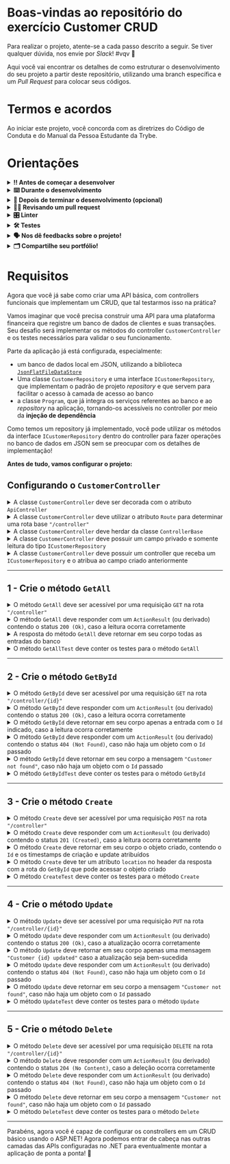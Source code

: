 # Boas-vindas ao repositório do exercício Customer CRUD

Para realizar o projeto, atente-se a cada passo descrito a seguir. Se tiver qualquer dúvida, nos envie por _Slack_! #vqv 🚀

Aqui você vai encontrar os detalhes de como estruturar o desenvolvimento do seu projeto a partir deste repositório, utilizando uma branch específica e um _Pull Request_ para colocar seus códigos.

# Termos e acordos

Ao iniciar este projeto, você concorda com as diretrizes do Código de Conduta e do Manual da Pessoa Estudante da Trybe.

# Orientações

<details>
  <summary><strong>‼️ Antes de começar a desenvolver</strong></summary><br />

  1. Clone o repositório

  - Use o comando: `git clone git@github.com:tryber/acc-csharp-0x-exercises-customer-crud.git`.
  - Entre na pasta do repositório que você acabou de clonar:
    - `cd acc-csharp-0x-exercises-customer-crud`

  2. Instale as dependências
  
  - Entre na pasta `src/`.
  - Execute o comando: `dotnet restore`.
  
  3. Crie uma branch a partir da branch `master`

  - Verifique se você está na branch `master`
    - Exemplo: `git branch`
  - Se não estiver, mude para a branch `master`
    - Exemplo: `git checkout master`
  - Agora crie uma branch à qual você vai submeter os `commits` do seu projeto
    - Você deve criar uma branch no seguinte formato: `nome-de-usuario-nome-do-projeto`
    - Exemplo: `git checkout -b joaozinho-acc-0x-exercises-customer-crud`

  4. Adicione as mudanças ao _stage_ do Git e faça um `commit`

  - Verifique que as mudanças ainda não estão no _stage_
    - Exemplo: `git status` (deve aparecer listada a pasta _joaozinho_ em vermelho)
  - Adicione o novo arquivo ao _stage_ do Git
    - Exemplo:
      - `git add .` (adicionando todas as mudanças - _que estavam em vermelho_ - ao stage do Git)
      - `git status` (deve aparecer listado o arquivo _joaozinho/README.md_ em verde)
  - Faça o `commit` inicial
    - Exemplo:
      - `git commit -m 'iniciando o projeto x'` (fazendo o primeiro commit)
      - `git status` (deve aparecer uma mensagem tipo essa: _nothing to commit_ )

  5. Adicione a sua branch com o novo `commit` ao repositório remoto

  - Usando o exemplo anterior: `git push -u origin joaozinho-acc-0x-exercises-customer-crud`

  6. Crie um novo `Pull Request` _(PR)_

  - Vá até a página de _Pull Requests_ do [repositório no GitHub](https://github.com/tryber/acc-csharp-0x-exercises-customer-crud/pulls)
  - Clique no botão verde _"New pull request"_
  - Clique na caixa de seleção _"Compare"_ e escolha a sua branch **com atenção**
  - Coloque um título para a sua _Pull Request_
    - Exemplo: _"Cria tela de busca"_
  - Clique no botão verde _"Create pull request"_
  - Adicione uma descrição para o _Pull Request_ e clique no botão verde _"Create pull request"_
  - **Não se preocupe em preencher mais nada por enquanto!**
  - Volte até a [página de _Pull Requests_ do repositório](https://github.com/tryber/acc-csharp-0x-exercises-customer-crud/pulls) e confira que o seu _Pull Request_ está criado

</details>

<details>
  <summary><strong>⌨️ Durante o desenvolvimento</strong></summary><br/>

  - Faça `commits` das alterações que você fizer no código regularmente

  - Lembre-se sempre de, após um (ou alguns) `commits`, atualizar o repositório remoto

  - Os comandos que você utilizará com mais frequência são:
    1. `git status` _(para verificar o que está em vermelho - fora do stage - e o que está em verde - no stage)_
    2. `git add` _(para adicionar arquivos ao stage do Git)_
    3. `git commit` _(para criar um commit com os arquivos que estão no stage do Git)_
    4. `git push -u origin nome-da-branch` _(para enviar o commit para o repositório remoto na primeira vez que fizer o `push` de uma nova branch)_
    5. `git push` _(para enviar o commit para o repositório remoto após o passo anterior)_

</details>

<details>
  <summary><strong>🤝 Depois de terminar o desenvolvimento (opcional)</strong></summary><br/>

  Para sinalizar que o seu projeto está pronto para o _"Code Review"_, faça o seguinte:

  - Vá até a página **DO SEU** _Pull Request_, adicione a label de _"code-review"_ e marque seus colegas:

    - No menu à direita, clique no _link_ **"Labels"** e escolha a _label_ **code-review**;

    - No menu à direita, clique no _link_ **"Assignees"** e escolha **o seu usuário**;

    - No menu à direita, clique no _link_ **"Reviewers"** e digite `students`, selecione o time `tryber/students-sd-0x`.

  Caso tenha alguma dúvida, [aqui tem um video explicativo](https://vimeo.com/362189205).

</details>

<details>
  <summary><strong>🕵🏿 Revisando um pull request</strong></summary><br />

  Use o conteúdo sobre [Code Review](https://app.betrybe.com/course/real-life-engineer/code-review) para te ajudar a revisar os _Pull Requests_.

</details>

<details>
  <summary><strong>🎛 Linter</strong></summary><br />

  Usaremos o [NetAnalyzer](https://docs.microsoft.com/pt-br/dotnet/fundamentals/code-analysis/overview) para fazer a análise estática do seu código.

  Este projeto já vem com as dependências relacionadas ao _linter_ configuradas no arquivo `.csproj`.

  O analisador já é instalado pelo plugin da `Microsoft C#` no `VSCode`. Para isso, basta fazer o download do [plugin](https://marketplace.visualstudio.com/items?itemName=ms-dotnettools.csharp) e instalá-lo.
</details>

<details>
  <summary><strong>🛠 Testes</strong></summary><br />

  O .NET já possui sua própria plataforma de testes.
  
  Este projeto já vem configurado e com suas dependências.

  ### Executando todos os testes

  Para executar os testes com o .NET, execute o comando dentro do diretório do seu projeto `src/<project>` ou de seus testes `src/<project>.Test`!

  ```
  dotnet test
  ```

  ### Executando um teste específico

  Para executar um teste específico, basta executar o comando `dotnet test --filter Name~TestMethod1`.

  :warning: **Importante:** o comando irá executar testes cujo nome contém `TestMethod1`.

  :warning: **O avaliador automático não necessariamente avalia seu projeto na ordem em que os requisitos aparecem no readme. Isso acontece para deixar o processo de avaliação mais rápido. Então, não se assuste se isso acontecer, ok?**

  ### Outras opções para testes
  - Algumas opções que podem lhe ajudar são:
    -  `-?|-h|--help`: exibe a descrição completa de como utilizar o comando.
    -  `-t|--list-tests`: lista todos os testes, ao invés de executá-los.
    -  `-v|--verbosity <LEVEL>`: define o nível de detalhe na resposta dos testes.
      - `q | quiet`
      - `m | minimal`
      - `n | normal`
      - `d | detailed`
      - `diag | diagnostic`
      - Exemplo de uso: 
         ```
           dotnet test -v diag
         ```
         ou
         ```            
           dotnet test --verbosity=diagnostic
         ``` 
</details>

<details>
  <summary><strong>🗣 Nos dê feedbacks sobre o projeto!</strong></summary><br />

Ao finalizar e submeter o projeto, não se esqueça de avaliar sua experiência preenchendo o formulário. 
**Leva menos de 3 minutos!**

[FORMULÁRIO DE AVALIAÇÃO DE PROJETO](https://be-trybe.typeform.com/to/PsefzL2e)

</details>

<details>
  <summary><strong>🗂 Compartilhe seu portfólio!</strong></summary><br />

  Você sabia que o LinkedIn é a principal rede social profissional e que compartilhar aprendizados lá é muito importante para quem deseja construir uma carreira de sucesso? Compartilhe este projeto no seu LinkedIn, marque o perfil da Trybe (@trybe) e mostre para a sua rede toda a sua evolução.

</details>

# Requisitos

Agora que você já sabe como criar uma API básica, com controllers funcionais que implementam um CRUD, que tal testarmos isso na prática?

Vamos imaginar que você precisa construir uma API para uma plataforma financeira que registre um banco de dados de clientes e suas transações. Seu desafio será implementar os métodos do controller `CustomerController` e os testes necessários para validar o seu funcionamento.

Parte da aplicação já está configurada, especialmente:
- um banco de dados local em JSON, utilizando a biblioteca [`JsonFlatFileDataStore`](https://github.com/ttu/json-flatfile-datastore)
- Uma classe `CustomerRepository` e uma interface `ICustomerRepository`, que implementam o padrão de projeto _repository_ e que servem para facilitar o acesso à camada de acesso ao banco
- a classe `Program`, que já integra os serviços referentes ao banco e ao _repository_ na aplicação, tornando-os acessíveis no controller por meio da **injeção de dependência**

Como temos um repository já implementado, você pode utilizar os métodos da interface `ICustomerRepository` dentro do controller para fazer operações no banco de dados em JSON sem se preocupar com os detalhes de implementação!

**Antes de tudo, vamos configurar o projeto:**
 
## Configurando o `CustomerController`

<details>
  <summary>A classe <code>CustomerController</code> deve ser decorada com o atributo <code>ApiController</code></summary><br />

Esse atributo irá permitir que o controller seja detectado como tal pela aplicação. 
  
</details>

<details>
  <summary>A classe <code>CustomerController</code> deve utilizar o atributo <code>Route</code> para determinar uma rota base <code>"/controller"</code></summary><br />

A rota definida no atributo Route será usada como base por todos os métodos do controller.
  
</details>

<details>
  <summary>A classe <code>CustomerController</code> deve herdar da classe <code>ControllerBase</code></summary><br />

Essa classe define métodos úteis que retornarão objetos derivados de ActionResult e poderão ser usados nos métodos do controller para retornar respostas HTTP completas de forma simples.
  
</details>

<details>
  <summary>A classe <code>CustomerController</code> deve possuir um campo privado e somente leitura do tipo <code>ICustomerRepository</code></summary><br />

Esse campo, que armazenará uma referência ao singleton do repositório, poderá ser utilizada para invocar os seus métodos e, através deles, ler e modificar informações armazenadas no banco.
  
</details>

<details>
  <summary>A classe <code>CustomerController</code> deve possuir um controller que receba um <code>ICustomerRepository</code> e o atribua ao campo criado anteriormente</summary><br />

O serviço <code>CustomerRepository</code> será passado para o controller automaticamente, por injeção de dependência, pois trata-se de um dos serviços preconfigurados na classe <code>Program</code>.
  
</details>

---

## 1 - Crie o método `GetAll`

<details>
  <summary>O método <code>GetAll</code> deve ser acessível por uma requisição <code>GET</code> na rota <code>"/controller"</code></summary><br />

Como a rota usada é a mesma que a rota base, apenas é necessário utilizar neste método o atributo que represente o verbo HTTP correto, sem nenhum parâmetro a mais.
  
</details>

</details>

<details>
  <summary>O método <code>GetAll</code> deve responder com um <code>ActionResult</code> (ou derivado) contendo o status <code>200 (Ok)</code>, caso a leitura ocorra corretamente</summary><br />

O método <code>Ok()</code> do <code>ControllerBase</code> pode ser utilizado para facilitar esse retorno.
  
</details>

<details>
  <summary>A resposta do método <code>GetAll</code> deve retornar em seu corpo todas as entradas do banco</summary><br />

Ao usar a rota <code>"GET /controller"</code> devemos receber em resposta um array JSON contendo todos os objetos do tipo <code>Customer</code> salvos no banco.
  
</details>

<details>
  <summary>O método <code>GetAllTest</code> deve conter os testes para o método <code>GetAll</code></summary><br />

O seu teste deve conter:
- Uma chamada `GET` para a rota `"/customers"` utilizando o `_client`
- Um mock do método `GetAll()` do repositório, configurado usando o `_repositoryMock`
- Uma verificação de que a resposta retornada pela chamada ao cliente é do tipo `200 (Ok)`
- Uma verificação de que o conteúdo da resposta é equivalente ao objeto retornado pelo mock
- Uma verificação de que o método mockado foi chamado uma única vez
  
</details>

---

## 2 - Crie o método `GetById`

<details>
  <summary>O método <code>GetById</code> deve ser acessível por uma requisição <code>GET</code> na rota <code>"/controller/{id}"</code></summary><br />

Como a rota usada possui um query parameter, além do atributo que represente o verbo HTTP correto, é necessário indicar também o parâmetro recebido.
  
</details>

<details>
  <summary>O método <code>GetById</code> deve responder com um <code>ActionResult</code> (ou derivado) contendo o status <code>200 (Ok)</code>, caso a leitura ocorra corretamente</summary><br />

O método <code>Ok()</code> do <code>ControllerBase</code> pode ser utilizado para facilitar esse retorno.
  
</details>

<details>
  <summary>O método <code>GetById</code> deve retornar em seu corpo apenas a entrada com o <code>Id</code> indicado, caso a leitura ocorra corretamente</summary><br />

Ao usar essa rota devemos receber um objeto único em JSON, cujo <code>Id</code> corresponda ao valor passado na URL.
  
</details>

<details>
  <summary>O método <code>GetById</code> deve responder com um <code>ActionResult</code> (ou derivado) contendo o status <code>404 (Not Found)</code>, caso não haja um objeto com o <code>Id</code> passado</summary><br />

O método <code>NotFound()</code> do <code>ControllerBase</code> pode ser utilizado para facilitar esse retorno.

</details>

<details>
  <summary>O método <code>GetById</code> deve retornar em seu corpo a mensagem <code>"Customer not found"</code>, caso não haja um objeto com o <code>Id</code> passado</summary><br />

Ao usar essa rota devemos receber apenas uma <code>string</code> indicando que não há nenhum objeto que possua o <code>Id</code> correspondente.
  
</details>

<details>
  <summary>O método <code>GetByIdTest</code> deve conter os testes para o método <code>GetById</code></summary><br />

O seu teste deve conter:
- Uma chamada `GET` para a rota `"/customers/1"` utilizando o `_client`
- Um mock do método `GetById()` do repositório, configurado usando o `_repositoryMock`
  - O método mockado deve retornar o objeto correto apenas se receber o id `1`
- Uma verificação de que a resposta retornada pela chamada ao cliente é do tipo `200 (Ok)`
- Uma verificação de que o conteúdo da resposta é equivalente ao objeto retornado pelo mock
- Uma verificação de que o método mockado foi chamado uma única vez
  
</details>

---

## 3 - Crie o método `Create`

<details>
  <summary>O método <code>Create</code> deve ser acessível por uma requisição <code>POST</code> na rota <code>"/controller"</code></summary><br />

Como a rota usada é a mesma que a rota base, apenas é necessário utilizar neste método o atributo que represente o verbo HTTP correto, sem nenhum parâmetro a mais.
  
</details>

<details>
  <summary>O método <code>Create</code> deve responder com um <code>ActionResult</code> (ou derivado) contendo o status <code>201 (Created)</code>, caso a leitura ocorra corretamente</summary><br />

O método <code>CreatedAtAction()</code> do <code>ControllerBase</code> pode ser utilizado para facilitar esse retorno.
  
</details>

<details>
  <summary>O método <code>Create</code> deve retornar em seu corpo o objeto criado, contendo o <code>Id</code> e os timestamps de criação e update atribuídos</summary><br />

Ao usar essa rota, devemos receber um objeto único em JSON, cujo <code>Id</code> seja único e corretamente atribuído e cujos <code>CreatedAt</code> e <code>UpdatedAt</code> sejam criados praticamente no mesmo instante (é tolerável uma diferença de até 100 ms).
  
</details>

<details>
  <summary>O método <code>Create</code> deve ter um atributo <code>location</code> no header da resposta com a rota do <code>GetById</code> que pode acessar o objeto criado</summary><br />

O método <code>CreatedAtAction()</code> do <code>ControllerBase</code> retorna esse header automaticamente caso seja configurado da forma correta.

</details>

<details>
  <summary>O método <code>CreateTest</code> deve conter os testes para o método <code>Create</code></summary><br />

O seu teste deve conter:
- Uma chamada `POST` para a rota `"/customers"` utilizando o `_client`
- Um mock do método `GetNextIdValue()` do repositório, configurado usando o `_repositoryMock`
- Um mock do método `Create()` do repositório, configurado usando o `_repositoryMock`
  - O método mockado deve retornar o objeto correto apenas se receber um objeto com o mesmo id retornado pelo mock de `GetNextIdValue()`
- Uma verificação de que a resposta retornada pela chamada ao cliente é do tipo `201 (Created)`
- Verificações de que os campos do objeto retornado possuem os valores esperados
- Verificações de que os métodos mockados foram chamados uma única vez cada
  
</details>

---

## 4 - Crie o método `Update`

<details>
  <summary>O método <code>Update</code> deve ser acessível por uma requisição <code>PUT</code> na rota <code>"/controller/{id}"</code></summary><br />

Como a rota usada possui um query parameter, além do atributo que represente o verbo HTTP correto, é necessário indicar também o parâmetro recebido.
  
</details>

<details>
  <summary>O método <code>Update</code> deve responder com um <code>ActionResult</code> (ou derivado) contendo o status <code>200 (Ok)</code>, caso a atualização ocorra corretamente</summary><br />

O método <code>Ok()</code> do <code>ControllerBase</code> pode ser utilizado para facilitar esse retorno.
  
</details>

<details>
  <summary>O método <code>Update</code> deve retornar em seu corpo apenas uma mensagem <code>"Customer {id} updated"</code> caso a atualização seja bem-sucedida</summary><br />

Ao usar essa rota, devemos receber um objeto único em JSON, cujo <code>Id</code> corresponda ao valor passado na URL.
  
</details>

<details>
  <summary>O método <code>Update</code> deve responder com um <code>ActionResult</code> (ou derivado) contendo o status <code>404 (Not Found)</code>, caso não haja um objeto com o <code>Id</code> passado</summary><br />

O método <code>NotFound()</code> do <code>ControllerBase</code> pode ser utilizado para facilitar esse retorno.

</details>

<details>
  <summary>O método <code>Update</code> deve retornar em seu corpo a mensagem <code>"Customer not found"</code>, caso não haja um objeto com o <code>Id</code> passado</summary><br />

Ao usar essa rota devemos receber apenas uma <code>string</code> indicando que não há nenhum objeto que possua o <code>Id</code> correspondente.
  
</details>

<details>
  <summary>O método <code>UpdateTest</code> deve conter os testes para o método <code>Update</code></summary><br />

O seu teste deve conter:
- Uma chamada `PUT` para a rota `"/customers/1"` utilizando o `_client`
- Um mock do método `Update()` do repositório, configurado usando o `_repositoryMock`
  - O método mockado deve retornar `true` apenas se receber o id `1`
- Uma verificação de que a resposta retornada pela chamada ao cliente é do tipo `200 (Ok)`
- Uma verificação de que o corpo da resposta é a mensagem `"Customer 1 updated"`
- Uma verificação de que o método mockado foi chamado uma única vez
  
</details>

---

## 5 - Crie o método `Delete`

<details>
  <summary>O método <code>Delete</code> deve ser acessível por uma requisição <code>DELETE</code> na rota <code>"/controller/{id}"</code></summary><br />

Como a rota usada possui um query parameter, além do atributo que represente o verbo HTTP correto, é necessário indicar também o parâmetro recebido.
  
</details>

<details>
  <summary>O método <code>Delete</code> deve responder com um <code>ActionResult</code> (ou derivado) contendo o status <code>204 (No Content)</code>, caso a deleção ocorra corretamente</summary><br />

O método <code>NoContent()</code> do <code>ControllerBase</code> pode ser utilizado para facilitar esse retorno.
  
</details>

<details>
  <summary>O método <code>Delete</code> deve responder com um <code>ActionResult</code> (ou derivado) contendo o status <code>404 (Not Found)</code>, caso não haja um objeto com o <code>Id</code> passado</summary><br />

O método <code>NotFound()</code> do <code>ControllerBase</code> pode ser utilizado para facilitar esse retorno.

</details>

<details>
  <summary>O método <code>Delete</code> deve retornar em seu corpo a mensagem <code>"Customer not found"</code>, caso não haja um objeto com o <code>Id</code> passado</summary><br />

Ao usar essa rota, devemos receber apenas uma <code>string</code> indicando que não há nenhum objeto que possua o <code>Id</code> correspondente.
  
</details>


<details>
  <summary>O método <code>DeleteTest</code> deve conter os testes para o método <code>Delete</code></summary><br />

O seu teste deve conter:
- Uma chamada `DELETE` para a rota `"/customers/1"` utilizando o `_client`
- Um mock do método `Delete()` do repositório, configurado usando o `_repositoryMock`
  - O método mockado deve retornar `true` apenas se receber o id `1`
- Uma verificação de que a resposta retornada pela chamada ao cliente é do tipo `204 (No Content)`
- Uma verificação de que o método mockado foi chamado uma única vez
  
</details>

---

Parabéns, agora você é capaz de configurar os constrollers em um CRUD básico usando o ASP.NET! Agora podemos entrar de cabeça nas outras camadas das APIs configuradas no .NET para eventualmente montar a aplicação de ponta a ponta! 🚀
